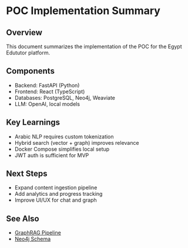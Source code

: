 # POC Implementation Summary

## Overview
This document summarizes the implementation of the POC for the Egypt Edututor platform.

## Components
- Backend: FastAPI (Python)
- Frontend: React (TypeScript)
- Databases: PostgreSQL, Neo4j, Weaviate
- LLM: OpenAI, local models

## Key Learnings
- Arabic NLP requires custom tokenization
- Hybrid search (vector + graph) improves relevance
- Docker Compose simplifies local setup
- JWT auth is sufficient for MVP

## Next Steps
- Expand content ingestion pipeline
- Add analytics and progress tracking
- Improve UI/UX for chat and graph

## See Also
- [GraphRAG Pipeline](../../../docs/03-ai-ml/GRAPH_RAG.md)
- [Neo4j Schema](../../../docs/02-database/NEO4J_SCHEMA.md)

